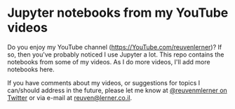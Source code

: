 # Jupyter notebooks from my YouTube videos

Do you enjoy my YouTube channel (https://YouTube.com/reuvenlerner)?  If so, then you've probably noticed I use Jupyter a lot.  This repo contains the notebooks from some of my videos.  As I do more videos, I'll add more notebooks here.

If you have comments about my videos, or suggestions for topics I can/should address in the future, please let me know at [@reuvenmlerner on Twitter](https://twitter.com/reuvenmlerner) or via e-mail at [reuven@lerner.co.il](mailto:reuven@lerner.co.il).

